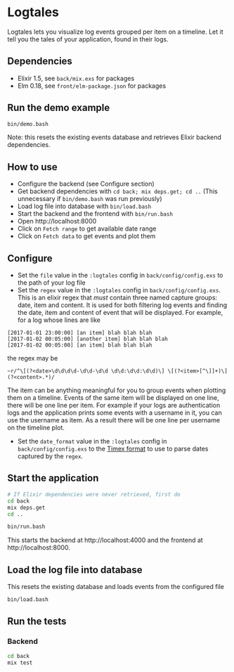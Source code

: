 # Logtales

Logtales lets you visualize log events grouped per item on a timeline. Let it tell you the tales of your application, found in their logs.

## Dependencies
- Elixir 1.5, see `back/mix.exs` for packages
- Elm 0.18, see `front/elm-package.json` for packages

## Run the demo example
```bash
bin/demo.bash
```
Note: this resets the existing events database and retrieves Elixir backend dependencies.

## How to use
- Configure the backend (see Configure section)
- Get backend dependencies with `cd back; mix deps.get; cd ..` (This unnecessary if `bin/demo.bash` was run previously)
- Load log file into database with `bin/load.bash`
- Start the backend and the frontend with `bin/run.bash`
- Open http://localhost:8000
- Click on `Fetch range` to get available date range
- Click on `Fetch data` to get events and plot them

## Configure
- Set the `file` value in the `:logtales` config in `back/config/config.exs` to the path of your log file
- Set the `regex` value in the `:logtales` config in `back/config/config.exs`. This is an elixir regex that *must* contain three named capture groups: date, item and content. It is used for both filtering log events and finding the date, item and content of event that will be displayed. For example, for a log whose lines are like
```
[2017-01-01 23:00:00] [an item] blah blah blah
[2017-01-02 00:05:00] [another item] blah blah blah
[2017-01-02 00:05:00] [an item] blah blah blah
```
the regex may be
```
~r/^\[(?<date>\d\d\d\d-\d\d-\d\d \d\d:\d\d:\d\d)\] \[(?<item>[^\]]+)\] (?<content>.*)/
```
The item can be anything meaningful for you to group events when plotting them on a timeline. Events of the same item will be displayed on one line, there will be one line per item. For example if your logs are authentication logs and the application prints some events with a username in it, you can use the username as item. As a result there will be one line per username on the timeline plot.
- Set the `date_format` value in the `:logtales` config in `back/config/config.exs` to the [Timex format](https://hexdocs.pm/timex/Timex.Format.DateTime.Formatters.Default.html#content) to use to parse dates captured by the `regex`.

## Start the application
```bash
# If Elixir dependencies were never retrieved, first do
cd back
mix deps.get
cd ..

bin/run.bash
```
This starts the backend at http://localhost:4000 and the frontend at http://localhost:8000.

## Load the log file into database
This resets the existing database and loads events from the configured file
```bash
bin/load.bash
```

## Run the tests
### Backend
```bash
cd back
mix test
```
